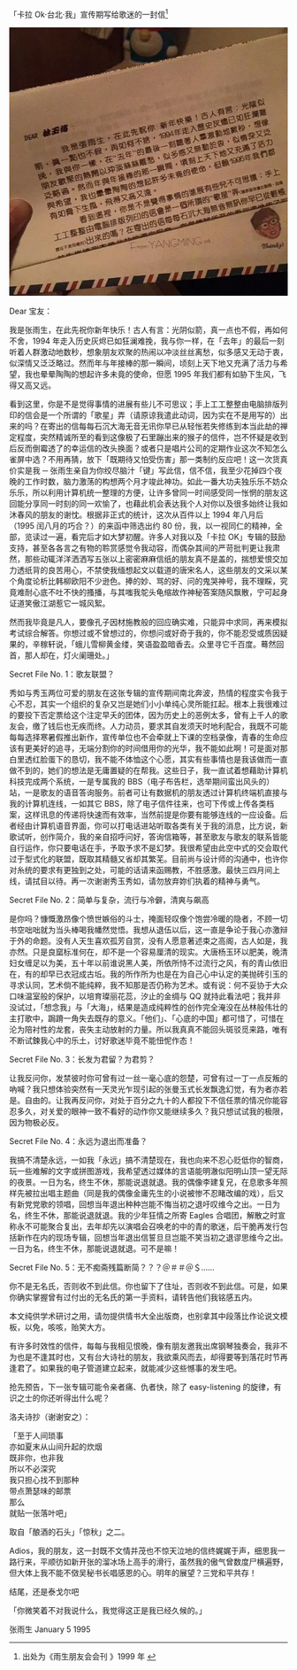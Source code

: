 「卡拉 Ok‧台北‧我」宣传期写给歌迷的一封信[^1]

![page-1](../../image/%E4%BF%A1%E6%9C%AD/1995-01-05_%E3%80%8C%E5%8D%A1%E6%8B%89Ok%E2%80%A7%E5%8F%B0%E5%8C%97%E2%80%A7%E6%88%91%E3%80%8D%E5%AE%A3%E4%BC%A0%E6%9C%9F%E5%86%99%E7%BB%99%E6%AD%8C%E8%BF%B7%E7%9A%84%E4%B8%80%E5%B0%81%E4%BF%A1/page-1.jpg)

Dear 宝友：

我是张雨生，在此先祝你新年快乐！古人有言：光阴似箭，真一点也不假，再如何不舍，1994 年走入历史灰烬已如狂澜难挽，我与你一样，在「去年」的最后一刻听着人群激动地数秒，想象朋友欢聚的热闹以冲淡丝丝离愁，似多感又无动于衷，似深情又泛泛略过。然而年与年接棒的那一瞬间，顷刻上天下地又充满了活力与希望，我也晕晕陶陶的想起许多未竟的使命，但愿 1995 年我们都有如胁下生风，飞得又高又远。

看到这里，你是不是觉得事情的进展有些儿不可思议；手上工工整整由电脑排版列印的信会是一个所谓的「歌星」弄（请原谅我遣此动词，因为实在不是用写的）出来的吗？在寄出的信每每石沉大海无音无讯你早已从轻怅若失修练到本当此劫的禅定程度，突然精诚所至的看到这像极了石里蹦出来的猴子的信件，岂不怀疑是收到后反而倒霉透了的幸运信的改头换面？或者只是唱片公司的定期作业这次不知怎么雀屏中选？不用再猜，放下「既期待又怕受伤害」那一类制约反应吧！这一次货真价实是我 ─ 张雨生亲自为你绞尽脑汁「键」写此信，信不信，我至少花掉四个夜晚的工作时数，脑力激荡的构想两个月才竣此神功。如此一番大功夫独乐乐不妨众乐乐，所以利用计算机统一整理的方便，让许多曾同一时间感受同一怅惘的朋友这回能分享同一时刻的同一欢愉了，也藉此机会表达我个人对你以及很多始终让我如沐春风的朋友的谢忱。根据非正式的统计，这次从百件以上 1994 年八月后（1995 闰八月的巧合？）的来函中筛选出约 80 份，我，以一视同仁的精神，全部，览读过一遍，看完后才如大梦初醒。许多人对我以及「卡拉 OK」专辑的鼓励支持，甚至各各言之有物的聆赏感觉令我动容，而偶杂其间的严苛批判更让我肃然，那些动辄洋洋洒洒写五张以上密密麻麻信纸的朋友真不是盖的，揣想爱恨交加力透纸背的良苦用心，不禁使我缅想起文以载道的唐宋名人，这些朋友的文采以某个角度论析比韩柳欧阳不少逊色。捧的妙、骂的好、问的鬼哭神号，我不理睬，究竟难耐心底不吐不快的搔播，与其嗤我鸵头龟缩故作神秘答案随风飘散，宁可起身证道笑傲江湖惹它一城风絮。

然而我毕竟是凡人，要像孔子因材施教般的回应确实难，只能异中求同，再来模拟考试综合解答。你想过或不曾想过的，你想问或好奇于我的，你不能忍受或质因疑果的，辛稼轩说，「蛾儿雪柳黄金缕，笑语盈盈暗香去。众里寻它千百度。蓦然回首，那人却在，灯火阑珊处。」

Secret File No. 1：歌友联盟？

秀如与秀玉两位可爱的朋友在这张专辑的宣传期间南北奔波，热情的程度实令我于心不忍，其实一个组织的复杂又岂是她们小小单纯心灵所能扛起。根本上我很难过的要投下否定票给这个注定早夭的团体，因为历史上的恶例太多，曾有上千人的歌友会，缴了钱后也无疾而终。人力动员，要求其自发须天时地利配合，我既不可能每每选择寒暑假推出新作，宣传单位也不会牵就上下课的空档录像，青春的生命应该有更美好的追寻，无端分割你的时间借用你的光华，我不能如此啊！可是面对那白里透红脸蛋下的恳切，我不能不体恤这个心愿，其实有些事情也是我该做而一直做不到的，她们的想法是无庸置疑的在帮我。这些日子，我一直试着想藉助计算机科技完成两个系统，一是专属我的 BBS（电子布告栏，选举期间蛮出风头的）站，一是歌友的语音答询服务。前者可让有数据机的朋友透过计算机终端机直接与我的计算机连线，一如其它 BBS，除了电子信件往来，也可下传或上传各类档案，这样讯息的传递将快速而有效率，当然前提是你要有能够连线的一应设备。后者经由计算机语音界面，你可以打电话进站听取各类有关于我的消息，比方说，新歌试听，创作简介，我的亲自招呼问好，答询信箱等，甚至歌友与歌友的联系皆能自行运作，你只要电话在手，予取予求不是幻梦。我很希望由此空中式的交会取代过于型式化的联盟，既取其精髓又省却其繁芜。目前尚与设计师的沟通中，也许你对糸统的要求有更独到之处，可能的话请来函赐教，不胜感激。最快三四月间上线，请拭目以待。再一次谢谢秀玉秀如，请勿放弃妳们执着的精神与勇气。

Secret File No. 2：简单与复杂，流行与冷僻，清爽与飙高

是你吗？慷慨激昂像个愤世嫉俗的斗士，掩面轻叹像个饱尝冷暖的隐者，不顾一切书空咄咄就为当头棒喝我幡然觉悟。我想从退伍以后，这一直是争论于我心亦激辩于外的命题。没有人天生喜欢孤芳自赏，没有人愿意著述束之高阁，古人如是，我亦然。只是良窳标准何在，却不是一个容易厘清的现实。大唐杨玉环以肥美，晚清妇女缠足以为美，五十年以前谁说黑人美，所依所恃不过流行之风，有的青山依旧在，有的却早已衣冠成古坵。我的所作所为也是在为自己心中认定的美抛砖引玉的寻求认同，艺术倘不能纯粹，我不知那是否仍称为艺术。或有说：何不妥协于大众口味温室般的保护，以培育璨丽花蕊，汐止的金绸与 QQ 就持此看法吧；我并非没试过，「想念我」与「大海」，结果是造成纯粹性的创作完全淹没在丛林般伟壮的主打歌中，跼蹐一角失去既存的意义。「他们」、「心底的中国」都可惜了，可惜在沦为陪衬性的龙套，丧失主动放射的力量。所以我真真不能回头斑驳觅来路，唯有不断试鍊我心中的乐土，讨好歌迷毕竟不能忸怩作态！

Secret File No. 3：长发为君留？为君剪？

让我反问你，发禁彼时你可曾有过一丝一毫心底的怨楚，可曾有过一丁一点反叛的吶喊？我只想体验突然有一天灵光乍现引起的张曼玉式长发飘逸幻觉，有为者亦若是。自由的。让我再反问你，对处于百分之九十的人都投下不信任票的情况你能容忍多久，对关爱的眼神一致不看好的动作你又能继续多久？我只想试试我的极限，因为物极必反。

Secret File No. 4：永远为退出而准备？

我搞不清楚永远，一如我「永远」搞不清楚现在，我也向来不忍心贬低你的智商，玩一些难解的文字或拼图游戏，我希望透过媒体的言语能明澈似阳明山顶一望无际的夜景。一日为名，终生不休，那能说退就退。我的偶像李建复兄，在息歌多年照样先被拉出唱主题曲（同是我的偶像金庸先生的小说被惨不忍睹改编的戏），后又有新党党歌的领唱，回想当年退出种种岂能不悔当初之退吁叹维今之出。一日为名，终生不休，那能说退就退。我的少年狂情之所寄 Eagles 合唱团，解散之时宣称永不可能聚合复出，去年却先以演唱会召唤老的中的青的歌迷，后干脆再发行包括新作在内的现场专辑，回想当年退出信誓旦旦岂能不笑当初之退谬思维今之出。一日为名，终生不休，那能说退就退。可不是嘛！

Secret File No. 5：无不痴斋残篇断简？？？＠＃＃＠＄……

你不是无名氏，否则收不到此信。你也留下了住址，否则收不到此信。可是，如果你确实掌握曾有过付出的无名氏的第一手资料，请转告他们我铭感五内。

本文纯供学术研讨之用，请勿提供情书大全出版商，也别拿其中段落比作论说文模板，以免，咳咳，贻笑大方。

有许多时效性的信件，每每与我相见恨晚，像有朋友邀我出席钢琴独奏会，我非不为也是不逢其时也，又有台大诗社的朋友，我欲乘风而去，却得要等到落花时节再逢君了。如果我的电子管道建立起来，就能减少这些憾事的发生吧。

抢先预告，下一张专辑可能令亲者痛、仇者快，除了 easy-listening 的旋律，有识之士的你还听得出什么呢？

洛夫诗抄（谢谢安之）：

「至于人间琐事<br>
亦如夏末从山间升起的炊烟<br>
既非你，也非我<br>
所以不必深究<br>
我只担心找不到那种<br>
带点萧瑟味的邮票<br>
那么<br>
就贴一张落叶吧」

取自「酿酒的石头」「惊秋」之二。

Adios，我的朋友，这一封既不文情并茂也不惊天泣地的信终娓娓于声，细思我一路行来，平顺彷如新开张的溜冰场上高手的滑行，虽然我的傲气曾数度尸横遍野，但大体上我不能不傚吴秘书长唱感恩的心。明年的展望？三党和平共存！

结尾，还是泰戈尔吧

「你微笑着不对我说什么，我觉得这正是我已经久候的。」

张雨生 January 5 1995

[^1]: 出处为《雨生朋友会会刊 ​》1999 年 ​​​​​​​
